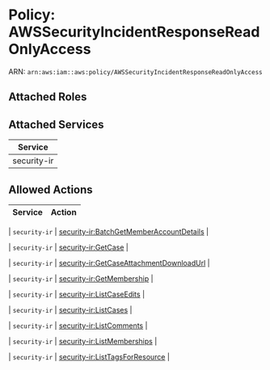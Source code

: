 # Policy: AWSSecurityIncidentResponseReadOnlyAccess

ARN: `arn:aws:iam::aws:policy/AWSSecurityIncidentResponseReadOnlyAccess`

## Attached Roles

## Attached Services

| Service |
|---------|
| security-ir |

## Allowed Actions

| Service | Action |
|:-------:|--------|

| `security-ir` | [security-ir:BatchGetMemberAccountDetails](../actions.md#security-ir:batchgetmemberaccountdetails) |

| `security-ir` | [security-ir:GetCase](../actions.md#security-ir:getcase) |

| `security-ir` | [security-ir:GetCaseAttachmentDownloadUrl](../actions.md#security-ir:getcaseattachmentdownloadurl) |

| `security-ir` | [security-ir:GetMembership](../actions.md#security-ir:getmembership) |

| `security-ir` | [security-ir:ListCaseEdits](../actions.md#security-ir:listcaseedits) |

| `security-ir` | [security-ir:ListCases](../actions.md#security-ir:listcases) |

| `security-ir` | [security-ir:ListComments](../actions.md#security-ir:listcomments) |

| `security-ir` | [security-ir:ListMemberships](../actions.md#security-ir:listmemberships) |

| `security-ir` | [security-ir:ListTagsForResource](../actions.md#security-ir:listtagsforresource) |
